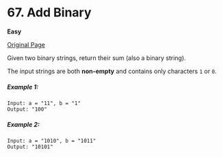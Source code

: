 # 67. Add Binary

**Easy**

[Original Page](https://leetcode.com/problems/add-binary/)

Given two binary strings, return their sum (also a binary string).

The input strings are both __non-empty__ and contains only characters `1` or `0`.

##### Example 1:
```
Input: a = "11", b = "1"
Output: "100"
```

##### Example 2:
```
Input: a = "1010", b = "1011"
Output: "10101"
```
